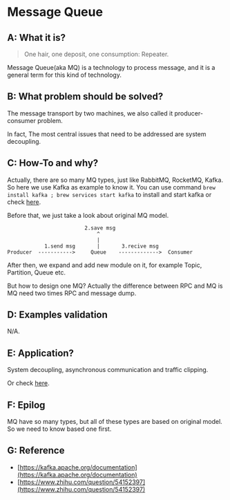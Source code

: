 # Message Queue 

## A: What it is?

> One hair, one deposit, one consumption: Repeater.

Message Queue(aka MQ) is a technology to process message, and it is a general term for this kind of technology.

## B: What problem should be solved?

The message transport by two machines, we also called it producer-consumer problem.

In fact, The most central issues that need to be addressed are system decoupling.

## C: How-To and why?

Actually, there are so many MQ types, just like RabbitMQ, RocketMQ, Kafka. So here we use Kafka as example to know it. You can use command `brew install kafka ; brew services start kafka` to install and start kafka or check [here](https://www.w3cschool.cn/apache_kafka/apache_kafka_installation_steps.html).

Before that, we just take a look about original MQ model.

```console
                         2.save msg
                             ^
                             |
            1.send msg       |       3.recive msg
Producer  ----------->     Queue    ------------->  Consumer  

```

After then, we expand and add new module on it, for example Topic, Partition, Queue etc.

But how to design one MQ? Actually the difference between RPC and MQ is MQ need two times RPC and message dump. 

## D: Examples validation

N/A.

## E: Application?

System decoupling, asynchronous communication and traffic clipping.

Or check [here](https://kafka.apache.org/uses).

## F: Epilog

MQ have so many types, but all of these types are based on original model. So we need to know based one first.

## G: Reference

- [https://kafka.apache.org/documentation](https://kafka.apache.org/documentation)
- [https://www.zhihu.com/question/54152397](https://www.zhihu.com/question/54152397)
